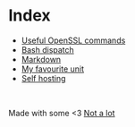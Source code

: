 <!-- <link rel="shortcut icon" type="image/svg+xml" href="data:image/svg+xml,<svg xmlns=%22http://www.w3.org/2000/svg%22 viewBox=%220 0 100 100%22><text y=%22.9em%22 font-size=%2290%22>📔</text></svg>"> -->
# Index

- [Useful OpenSSL commands](openssl.md)
- [Bash dispatch](dispatch.md)
- [Markdown](markdown.md)
- [My favourite unit](unit.md)
- [Self hosting](hosting.md)

 &nbsp;

Made with some <3 [Not a lot](https://github.com/jpedro/jpedro.github.io)
<!-- This ~~will be eventually~~ is generated. -->

 &nbsp;

<div id="comments" data-added="manually"></div>
<script src="https://jpedro.github.io/js/v1/comments.js"></script>
<script defer>Comments.start(document.body.children[0]);</script>
<!-- <script src="/static/js/comments.js"></script> -->
<!--
// CORB prevents loading from `githubusercontent.com` due to MIME types
// CORS prevents loading from `jpedro.dev` due to MIME types
<script type="application/javascript"
    _src="https://raw.githubusercontent.com/jpedro/js/master/comments.js"
    src="https://js.jpedro.dev/comments.js"
    crossorigin="anonymous"
    defer="defer"
    integrity="sha256-pS6dZ2u4gz9a4fUCym3hz24oYm6gkOAEAGM43oHr87Q="></script>
-->